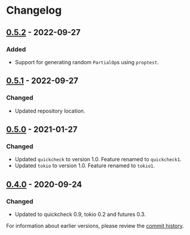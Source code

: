 # Changelog

## [0.5.2] - 2022-09-27

### Added

- Support for generating random `PartialOp`s using `proptest`.

## [0.5.1] - 2022-09-27

### Changed

- Updated repository location.

## [0.5.0] - 2021-01-27

### Changed
- Updated `quickcheck` to version 1.0. Feature renamed to `quickcheck1`.
- Updated `tokio` to version 1.0. Feature renamed to `tokio1`.

## [0.4.0] - 2020-09-24

### Changed
- Updated to quickcheck 0.9, tokio 0.2 and futures 0.3.

For information about earlier versions, please review the [commit history](https://github.com/sunshowers-code/partial-io/commits/main).

[0.5.2]: https://github.com/sunshowers-code/partial-io/releases/tag/0.5.2
[0.5.1]: https://github.com/sunshowers-code/partial-io/releases/tag/0.5.1

<!-- older releases are on the facebookincubator repo -->
[0.5.0]: https://github.com/facebookincubator/rust-partial-io/releases/tag/0.5.0
[0.4.0]: https://github.com/facebookincubator/rust-partial-io/releases/tag/0.4.0
